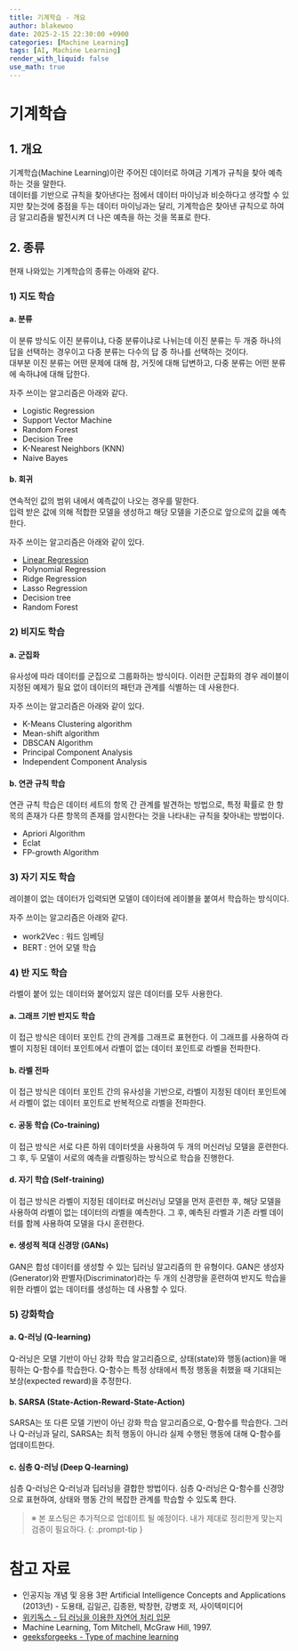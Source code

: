 ```yaml
---
title: 기계학습 - 개요
author: blakewoo
date: 2025-2-15 22:30:00 +0900
categories: [Machine Learning]
tags: [AI, Machine Learning] 
render_with_liquid: false
use_math: true
---
```


# 기계학습
## 1. 개요
기계학습(Machine Learning)이란 주어진 데이터로 하여금 기계가 규칙을 찾아 예측하는 것을 말한다.   
데이터를 기반으로 규칙을 찾아낸다는 점에서 데이터 마이닝과 비슷하다고 생각할 수 있지만
찾는것에 중점을 두는 데이터 마이닝과는 달리, 기계학습은 찾아낸 규칙으로 하여금 알고리즘을 발전시켜 더 나은 예측을 하는 것을 목표로 한다.

## 2. 종류
현재 나와있는 기계학습의 종류는 아래와 같다.

### 1) 지도 학습
#### a. 분류
이 분류 방식도 이진 분류이냐, 다중 분류이냐로 나뉘는데 이진 분류는 두 개중 하나의 답을 선택하는 경우이고
다중 분류는 다수의 답 중 하나를 선택하는 것이다.    
대부분 이진 분류는 어떤 문제에 대해 참, 거짓에 대해 답변하고, 다중 분류는 어떤 분류에 속하냐에 대해 답한다.

자주 쓰이는 알고리즘은 아래와 같다.   
- Logistic Regression
- Support Vector Machine
- Random Forest
- Decision Tree
- K-Nearest Neighbors (KNN)
- Naive Bayes

#### b. 회귀
연속적인 값의 범위 내에서 예측값이 나오는 경우를 말한다.    
입력 받은 값에 의해 적합한 모델을 생성하고 해당 모델을 기준으로 앞으로의 값을 예측한다.

자주 쓰이는 알고리즘은 아래와 같이 있다.   
- [Linear Regression](https://blakewoo.github.io/posts/%ED%86%B5%EA%B3%84%ED%95%99-%EC%84%A0%ED%98%95%ED%9A%8C%EA%B7%80%EB%B6%84%EC%84%9D/)
- Polynomial Regression
- Ridge Regression
- Lasso Regression
- Decision tree
- Random Forest

### 2) 비지도 학습
#### a. 군집화
유사성에 따라 데이터를 군집으로 그룹화하는 방식이다.
이러한 군집화의 경우 레이블이 지정된 예제가 필요 없이 데이터의 패턴과 관계를 식별하는 데 사용한다.

자주 쓰이는 알고리즘은 아래와 같이 있다.   
- K-Means Clustering algorithm
- Mean-shift algorithm
- DBSCAN Algorithm
- Principal Component Analysis
- Independent Component Analysis

#### b. 연관 규칙 학습
연관 규칙 학습은 데이터 세트의 항목 간 관계를 발견하는 방법으로,
특정 확률로 한 항목의 존재가 다른 항목의 존재를 암시한다는 것을 나타내는 규칙을 찾아내는 방법이다.

- Apriori Algorithm
- Eclat
- FP-growth Algorithm

### 3) 자기 지도 학습
레이블이 없는 데이터가 입력되면 모델이 데이터에 레이블을 붙여서 학습하는 방식이다.

자주 쓰이는 알고리즘은 아래와 같다.
- work2Vec : 워드 임베딩
- BERT : 언어 모델 학습

### 4) 반 지도 학습
라벨이 붙어 있는 데이터와 붙어있지 않은 데이터를 모두 사용한다.   

#### a. 그래프 기반 반지도 학습
이 접근 방식은 데이터 포인트 간의 관계를 그래프로 표현한다.
이 그래프를 사용하여 라벨이 지정된 데이터 포인트에서 라벨이 없는 데이터 포인트로 라벨을 전파한다.

#### b. 라벨 전파
이 접근 방식은 데이터 포인트 간의 유사성을 기반으로, 라벨이 지정된 데이터 포인트에서
라벨이 없는 데이터 포인트로 반복적으로 라벨을 전파한다.

#### c. 공동 학습 (Co-training)
이 접근 방식은 서로 다른 하위 데이터셋을 사용하여 두 개의 머신러닝 모델을 훈련한다.
그 후, 두 모델이 서로의 예측을 라벨링하는 방식으로 학습을 진행한다.

#### d. 자기 학습 (Self-training)
이 접근 방식은 라벨이 지정된 데이터로 머신러닝 모델을 먼저 훈련한 후,
해당 모델을 사용하여 라벨이 없는 데이터의 라벨을 예측한다.
그 후, 예측된 라벨과 기존 라벨 데이터를 함께 사용하여 모델을 다시 훈련한다.

#### e. 생성적 적대 신경망 (GANs)
GAN은 합성 데이터를 생성할 수 있는 딥러닝 알고리즘의 한 유형이다.
GAN은 생성자(Generator)와 판별자(Discriminator)라는 두 개의 신경망을 훈련하여
반지도 학습을 위한 라벨이 없는 데이터를 생성하는 데 사용할 수 있다.

### 5) 강화학습
#### a. Q-러닝 (Q-learning)
Q-러닝은 모델 기반이 아닌 강화 학습 알고리즘으로, 상태(state)와 행동(action)을 매핑하는 Q-함수를 학습한다.
Q-함수는 특정 상태에서 특정 행동을 취했을 때 기대되는 보상(expected reward)을 추정한다.

#### b. SARSA (State-Action-Reward-State-Action)
SARSA는 또 다른 모델 기반이 아닌 강화 학습 알고리즘으로, Q-함수를 학습한다.
그러나 Q-러닝과 달리, SARSA는 최적 행동이 아니라 실제 수행된 행동에 대해 Q-함수를 업데이트한다.

#### c. 심층 Q-러닝 (Deep Q-learning)
심층 Q-러닝은 Q-러닝과 딥러닝을 결합한 방법이다.
심층 Q-러닝은 Q-함수를 신경망으로 표현하여, 상태와 행동 간의 복잡한 관계를 학습할 수 있도록 한다.

> ※ 본 포스팅은 추가적으로 업데이트 될 예정이다. 내가 제대로 정리한게 맞는지 검증이 필요하다.
{: .prompt-tip }


# 참고 자료
- 인공지능 개념 및 응용 3판 Artificial Intelligence Concepts and Applications (2013년) - 도용태, 김일곤, 김종완, 박창현, 강병호 저,
  사이텍미디어
- [위키독스 - 딥 러닝을 이용한 자연어 처리 입문](https://wikidocs.net/book/2155)  
- Machine Learning, Tom Mitchell, McGraw Hill, 1997.
- [geeksforgeeks - Type of machine learning](https://www.geeksforgeeks.org/types-of-machine-learning/)
